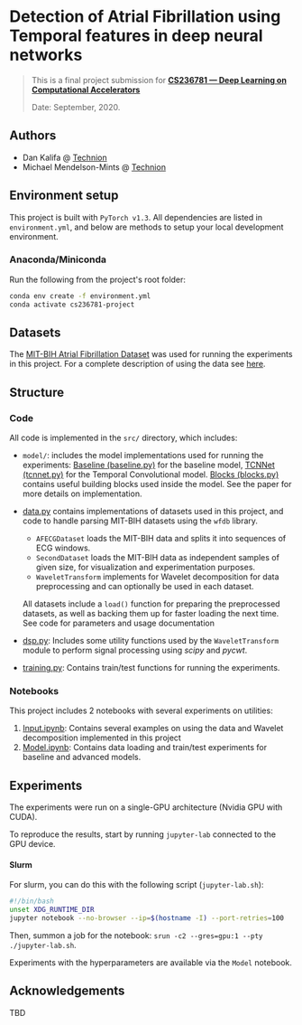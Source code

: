 # Detection of Atrial Fibrillation using Temporal features in deep neural networks
> This is a final project submission for [**CS236781 — Deep Learning on Computational Accelerators**](https://vistalab-technion.github.io/cs236781)
>
> Date: September, 2020. 
## Authors

* Dan Kalifa @ [Technion](mailto:kalifadan@campus.technion.ac.il)
* Michael Mendelson-Mints @ [Technion](mailto:michael.me@campus.technion.ac.il)

## Environment setup

This project is built with `PyTorch v1.3`. All dependencies are listed in 
`environment.yml`, and below are methods to setup your local development 
environment.

### Anaconda/Miniconda

Run the following from the project's root folder:
```bash
conda env create -f environment.yml
conda activate cs236781-project
```

## Datasets

The [MIT-BIH Atrial Fibrillation Dataset](https://physionet.org/content/afdb/1.0.0/) was used for running the
experiments in this project. For a complete description of using the data see [here](./data/README.md).

## Structure

### Code

All code is implemented in the `src/` directory, which includes:
* `model/`: includes the model implementations used for running the experiments: 
[Baseline (baseline.py)](src/model/baseline.py) for the baseline model, [TCNNet (tcnnet.py)](src/model/tcnnet.py) for
the Temporal Convolutional model. [Blocks (blocks.py)](src/model/blocks.py) contains useful building blocks
used inside the model. See the paper for more details on implementation.
* [data.py](src/data.py) contains implementations of datasets used in this project, and code to handle parsing MIT-BIH
datasets using the `wfdb` library. 
  - `AFECGDataset` loads the MIT-BIH data and splits it into sequences of ECG windows.
  - `SecondDataset` loads the MIT-BIH data as independent samples of given size, for visualization and experimentation
purposes. 
  - `WaveletTransform` implements for Wavelet decomposition for data preprocessing and can optionally be used
in each dataset. 

  All datasets include a `load()` function for preparing the preprocessed datasets, as well as
backing them up for faster loading the next time. \
See code for parameters and usage documentation
* [dsp.py](src/dsp.py): Includes some utility functions used by the `WaveletTransform` module to perform
signal processing using *scipy* and *pycwt*.
* [training.py](src/training.py): Contains train/test functions for running the experiments.

### Notebooks

This project includes 2 notebooks with several experiments on utilities:

1. [Input.ipynb](src/Input.ipynb): Contains several examples on using the data and Wavelet decomposition implemented 
in this project
2. [Model.ipynb](src/Model.ipynb): Contains data loading and train/test experiments for baseline and advanced models.

## Experiments

The experiments were run on a single-GPU architecture (Nvidia GPU with CUDA).
 
To reproduce the results, start by running `jupyter-lab` connected to the GPU device.

#### Slurm
For slurm, you can do this with the following script (`jupyter-lab.sh`):
```bash
#!/bin/bash
unset XDG_RUNTIME_DIR
jupyter notebook --no-browser --ip=$(hostname -I) --port-retries=100
```

Then, summon a job for the notebook: `srun -c2 --gres=gpu:1 --pty ./jupyter-lab.sh`.

Experiments with the hyperparameters are available via the `Model` notebook.

## Acknowledgements

TBD


